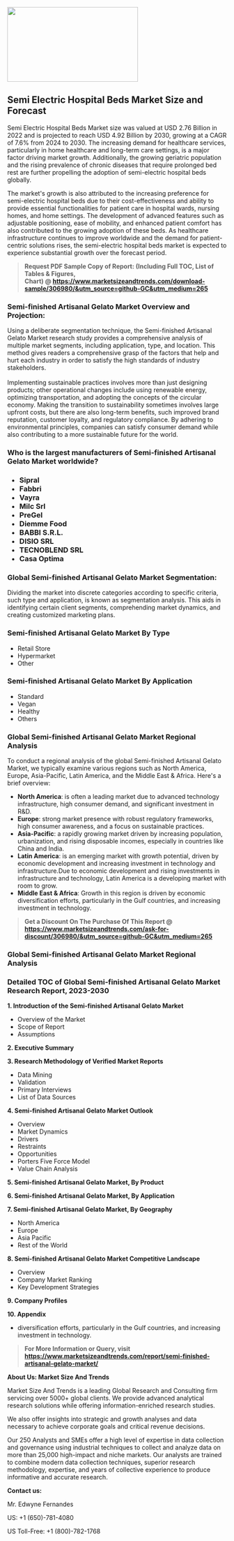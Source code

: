 <p><img class="alignnone size-medium wp-image-20088" src="https://ffe5etoiles.com/wp-content/uploads/2024/12/MST1-300x171.png" alt="" width="300" height="171" /></p><h2>Semi Electric Hospital Beds Market Size and Forecast</h2><p>Semi Electric Hospital Beds Market size was valued at USD 2.76 Billion in 2022 and is projected to reach USD 4.92 Billion by 2030, growing at a CAGR of 7.6% from 2024 to 2030. The increasing demand for healthcare services, particularly in home healthcare and long-term care settings, is a major factor driving market growth. Additionally, the growing geriatric population and the rising prevalence of chronic diseases that require prolonged bed rest are further propelling the adoption of semi-electric hospital beds globally.</p><p>The market's growth is also attributed to the increasing preference for semi-electric hospital beds due to their cost-effectiveness and ability to provide essential functionalities for patient care in hospital wards, nursing homes, and home settings. The development of advanced features such as adjustable positioning, ease of mobility, and enhanced patient comfort has also contributed to the growing adoption of these beds. As healthcare infrastructure continues to improve worldwide and the demand for patient-centric solutions rises, the semi-electric hospital beds market is expected to experience substantial growth over the forecast period.</p></p><blockquote id="" class=""><strong>Request PDF Sample Copy of Report: (Including Full TOC, List of Tables &amp; Figures, Chart)&nbsp;@&nbsp;<strong><a href="https://www.marketsizeandtrends.com/download-sample/306980/&utm_source=github-GC&utm_medium=265" target="_blank">https://www.marketsizeandtrends.com/download-sample/306980/&utm_source=github-GC&utm_medium=265</a></strong></strong></blockquote><h3 id="" class="">Semi-finished Artisanal Gelato Market&nbsp;Overview and Projection:</h3><p id="" class="">Using a deliberate segmentation technique, the Semi-finished Artisanal Gelato Market research study provides a comprehensive analysis of multiple market segments, including application, type, and location. This method gives readers a comprehensive grasp of the factors that help and hurt each industry in order to satisfy the high standards of industry stakeholders. <br /> <br />Implementing sustainable practices involves more than just designing products; other operational changes include using renewable energy, optimizing transportation, and adopting the concepts of the circular economy. Making the transition to sustainability sometimes involves large upfront costs, but there are also long-term benefits, such improved brand reputation, customer loyalty, and regulatory compliance. By adhering to environmental principles, companies can satisfy consumer demand while also contributing to a more sustainable future for the world.</p><h3 id="" class="">Who is the largest manufacturers of&nbsp;Semi-finished Artisanal Gelato Market worldwide?</h3><h3 class=""><p><ul><li>Sipral </li><li> Fabbri </li><li> Vayra </li><li> Milc Srl </li><li> PreGel </li><li> Diemme Food </li><li> BABBI S.R.L. </li><li> DISIO SRL </li><li> TECNOBLEND SRL </li><li> Casa Optima</li></ul></p></h3><h3 id="" class="">Global&nbsp;Semi-finished Artisanal Gelato Market Segmentation:</h3><p id="" class="">Dividing the market into discrete categories according to specific criteria, such type and application, is known as segmentation analysis. This aids in identifying certain client segments, comprehending market dynamics, and creating customized marketing plans.</p><h3 id="" class="">Semi-finished Artisanal Gelato Market&nbsp;By Type</h3><p><p><ul><li>Retail Store</li><li> Hypermarket</li><li> Other</p></li></ul></p></p><h3 id="" class="">Semi-finished Artisanal Gelato Market&nbsp;By Application</h3><p class=""><p><ul><li>Standard</li><li> Vegan</li><li> Healthy</li><li> Others</li></ul></p></p><h3 id="" class="">Global Semi-finished Artisanal Gelato Market Regional Analysis</h3><p id="" class="">To conduct a regional analysis of the global Semi-finished Artisanal Gelato Market, we typically examine various regions such as North America, Europe, Asia-Pacific, Latin America, and the Middle East &amp; Africa. Here's a brief overview:</p><ul><li><strong>North America</strong>: is often a leading market due to advanced technology infrastructure, high consumer demand, and significant investment in R&amp;D.</li><li><strong>Europe</strong>: strong market presence with robust regulatory frameworks, high consumer awareness, and a focus on sustainable practices.</li><li><strong>Asia-Pacific</strong>: a rapidly growing market driven by increasing population, urbanization, and rising disposable incomes, especially in countries like China and India.</li><li><strong>Latin America</strong>: is an emerging market with growth potential, driven by economic development and increasing investment in technology and infrastructure.Due to economic development and rising investments in infrastructure and technology, Latin America is a developing market with room to grow.</li><li><strong>Middle East &amp; Africa</strong>: Growth in this region is driven by economic diversification efforts, particularly in the Gulf countries, and increasing investment in technology.</li></ul><blockquote id="" class=""><strong>Get a Discount On The Purchase Of This Report @ <strong><a href="https://www.marketsizeandtrends.com/ask-for-discount/306980/&utm_source=github-GC&utm_medium=265" target="_blank">https://www.marketsizeandtrends.com/ask-for-discount/306980/&utm_source=github-GC&utm_medium=265</a></strong></strong></blockquote><h3 id="" class="">Global Semi-finished Artisanal Gelato Market Regional Analysis</h3><h3 id="" class="">Detailed TOC of Global Semi-finished Artisanal Gelato Market Research Report, 2023-2030</h3><p id="" class=""><strong>1. Introduction of the Semi-finished Artisanal Gelato Market</strong></p><ul><li>Overview of the Market</li><li>Scope of Report</li><li>Assumptions</li></ul><p id="" class=""><strong>2. Executive Summary</strong></p><p id="" class=""><strong>3. Research Methodology of Verified Market Reports</strong></p><ul><li>Data Mining</li><li>Validation</li><li>Primary Interviews</li><li>List of Data Sources</li></ul><p id="" class=""><strong>4. Semi-finished Artisanal Gelato Market Outlook</strong></p><ul><li>Overview</li><li>Market Dynamics</li><li>Drivers</li><li>Restraints</li><li>Opportunities</li><li>Porters Five Force Model</li><li>Value Chain Analysis</li></ul><p id="" class=""><strong>5. Semi-finished Artisanal Gelato Market, By Product</strong></p><p id="" class=""><strong>6. Semi-finished Artisanal Gelato Market, By Application</strong></p><p id="" class=""><strong>7. Semi-finished Artisanal Gelato Market, By Geography</strong></p><ul><li>North America</li><li>Europe</li><li>Asia Pacific</li><li>Rest of the World</li></ul><p id="" class=""><strong>8. Semi-finished Artisanal Gelato Market Competitive Landscape</strong></p><ul><li>Overview</li><li>Company Market Ranking</li><li>Key Development Strategies</li></ul><p id="" class=""><strong>9. Company Profiles</strong></p><p id="" class=""><strong>10. Appendix</strong></p><ul><li>diversification efforts, particularly in the Gulf countries, and increasing investment in technology.</li></ul><blockquote id="" class=""><strong>For More Information or Query, visit <strong><strong><a href="https://www.marketsizeandtrends.com/report/semi-finished-artisanal-gelato-market/" target="_blank">https://www.marketsizeandtrends.com/report/semi-finished-artisanal-gelato-market/</a></strong></strong></strong></blockquote><p id="" class=""><strong>About Us: Market Size And Trends</strong></p><p id="" class="">Market Size And Trends is a leading Global Research and Consulting firm servicing over 5000+ global clients. We provide advanced analytical research solutions while offering information-enriched research studies.</p><p id="" class="">We also offer insights into strategic and growth analyses and data necessary to achieve corporate goals and critical revenue decisions.</p><p id="" class="">Our 250 Analysts and SMEs offer a high level of expertise in data collection and governance using industrial techniques to collect and analyze data on more than 25,000 high-impact and niche markets. Our analysts are trained to combine modern data collection techniques, superior research methodology, expertise, and years of collective experience to produce informative and accurate research.</p><p id="" class=""><strong>Contact us:</strong></p><p id="" class="">Mr. Edwyne Fernandes</p><p id="" class="">US: +1 (650)-781-4080</p><p id="" class="">US Toll-Free: +1 (800)-782-1768</p>
